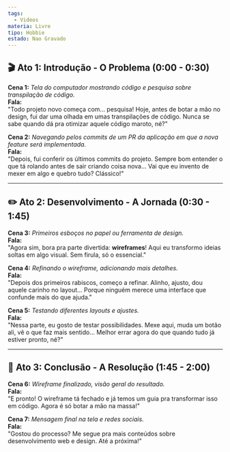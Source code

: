 ```yaml
---
tags:
  - Videos
materia: Livre
tipo: Hobbie
estado: Nao Gravado
---
```

## 🎬 Ato 1: Introdução - O Problema (0:00 - 0:30)

**Cena 1:** *Tela do computador mostrando código e pesquisa sobre transpilação de código.*  
**Fala:**  
"Todo projeto novo começa com... pesquisa! Hoje, antes de botar a mão no design, fui dar uma olhada em umas transpilações de código. Nunca se sabe quando dá pra otimizar aquele código maroto, né?"

**Cena 2:** *Navegando pelos commits de um PR da aplicação em que a nova feature será implementada.*  
**Fala:**  
"Depois, fui conferir os últimos commits do projeto. Sempre bom entender o que tá rolando antes de sair criando coisa nova... Vai que eu invento de mexer em algo e quebro tudo? Clássico!"

---

## ✏️ Ato 2: Desenvolvimento - A Jornada (0:30 - 1:45)

**Cena 3:** *Primeiros esboços no papel ou ferramenta de design.*  
**Fala:**  
"Agora sim, bora pra parte divertida: **wireframes**! Aqui eu transformo ideias soltas em algo visual. Sem firula, só o essencial."

**Cena 4:** *Refinando o wireframe, adicionando mais detalhes.*  
**Fala:**  
"Depois dos primeiros rabiscos, começo a refinar. Alinho, ajusto, dou aquele carinho no layout... Porque ninguém merece uma interface que confunde mais do que ajuda."

**Cena 5:** *Testando diferentes layouts e ajustes.*  
**Fala:**  
"Nessa parte, eu gosto de testar possibilidades. Mexe aqui, muda um botão ali, vê o que faz mais sentido... Melhor errar agora do que quando tudo já estiver pronto, né?"

---

## 🚀 Ato 3: Conclusão - A Resolução (1:45 - 2:00)

**Cena 6:** *Wireframe finalizado, visão geral do resultado.*  
**Fala:**  
"E pronto! O wireframe tá fechado e já temos um guia pra transformar isso em código. Agora é só botar a mão na massa!"

**Cena 7:** *Mensagem final na tela e redes sociais.*  
**Fala:**  
"Gostou do processo? Me segue pra mais conteúdos sobre desenvolvimento web e design. Até a próxima!"
